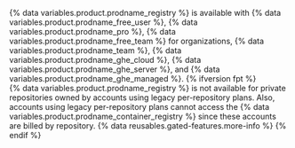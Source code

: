 {% data variables.product.prodname_registry %} is available with {% data variables.product.prodname_free_user %}, {% data variables.product.prodname_pro %}, {% data variables.product.prodname_free_team %} for organizations, {% data variables.product.prodname_team %}, {% data variables.product.prodname_ghe_cloud %}, {% data variables.product.prodname_ghe_server %}, and {% data variables.product.prodname_ghe_managed %}.
{% ifversion fpt %}
<br>
{% data variables.product.prodname_registry %} is not available for private repositories owned by accounts using legacy per-repository plans. Also, accounts using legacy per-repository plans cannot access the {% data variables.product.prodname_container_registry %} since these accounts are billed by repository. {% data reusables.gated-features.more-info %}
{% endif %}
